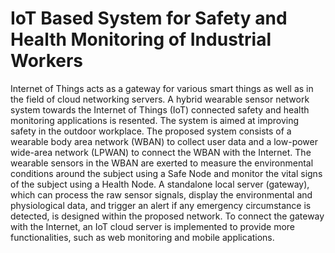 # IoT Based System for Safety and Health Monitoring of Industrial Workers

Internet of Things acts as a gateway for various smart things as well as in the field of cloud networking servers. A hybrid wearable sensor network system towards the Internet of Things (IoT) connected safety and health monitoring applications is resented. The system is aimed at improving safety in the outdoor workplace. The proposed system consists of a wearable body area network (WBAN) to collect user data and a low-power wide-area network (LPWAN) to connect the WBAN with the Internet. The wearable sensors in the WBAN are exerted to measure the environmental conditions around the subject using a Safe Node and monitor the vital signs of the subject using a Health Node. A standalone local server (gateway), which can process the raw sensor signals, display the environmental and physiological data, and trigger an alert if any emergency circumstance is detected, is designed within the proposed network. To connect the gateway with the Internet, an IoT cloud server is implemented to provide more functionalities, such as web monitoring and mobile applications.

